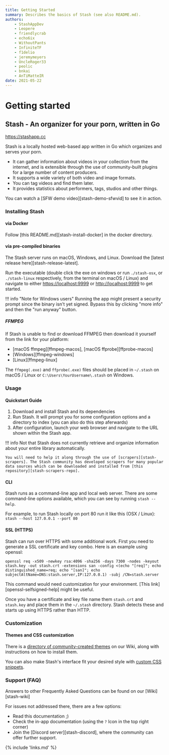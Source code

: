 ```yaml
---
title: Getting Started
summary: Describes the basics of Stash (see also README.md).
authors:
    - StashAppDev
    - Leopere
    - friendlycrab
    - echo6ix
    - WithoutPants
    - InfiniteTF
    - f1delio
    - jeremymeyers
    - UncleRoger33
    - peolic
    - bnkai
    - AnTiMatteIR
date: 2021-05-22
---
```


# Getting started
## Stash - An organizer for your porn, written in Go

<https://stashapp.cc>

Stash is a locally hosted web-based app written in Go which organizes and serves your porn.

- It can gather information about videos in your collection from the internet, and is extensible through the use of community-built plugins for a large number of content producers.
- It supports a wide variety of both video and image formats.
- You can tag videos and find them later.
- It provides statistics about performers, tags, studios and other things.

You can watch a [SFW demo video][stash-demo-sfwvid] to see it in action.


### Installing Stash

#### via Docker

Follow [this README.md][stash-install-docker] in the docker directory.


#### via pre-compiled binaries

The Stash server runs on macOS, Windows, and Linux. Download the [latest release here][stash-release-latest].

Run the executable (double click the exe on windows or run `./stash-osx`, or `./stash-linux` respectively, from the terminal on macOS / Linux) and navigate to either <https://localhost:9999> or <http://localhost:9999> to get started.

!!! info "Note for Windows users"
    Running the app might present a security prompt since the binary isn't yet signed. Bypass this by clicking "more info" and then the "run anyway" button.


##### FFMPEG

If Stash is unable to find or download FFMPEG then download it yourself from the link for your platform:

- [macOS ffmpeg][ffmpeg-macos], [macOS ffprobe][ffprobe-macos]
- [Windows][ffmpeg-windows]
- [Linux][ffmpeg-linux]

The `ffmpeg(.exe)` and `ffprobe(.exe)` files should be placed in `~/.stash` on macOS / Linux or `C:\Users\YourUsername\.stash` on Windows.


### Usage

#### Quickstart Guide

1. Download and install Stash and its dependencies
2. Run Stash. It will prompt you for some configuration options and a directory to index (you can also do this step aferwards)
3. After configuration, launch your web browser and navigate to the URL shown within the Stash app.

!!! info
    Not that Stash does not currently retrieve and organize information about your entire library automatically.

    You will need to help it along through the use of [scrapers][stash-scrapers]. The Stash community has developed scrapers for many popular data sources which can be downloaded and installed from [this repository][stash-scrapers-repo].


#### CLI

Stash runs as a command-line app and local web server. There are some command-line options available, which you can see by running `stash --help`.

For example, to run Stash locally on port 80 run it like this (OSX / Linux): `stash --host 127.0.0.1 --port 80`


#### SSL (HTTPS)

Stash can run over HTTPS with some additional work. First you need to generate a SSL certificate and key combo. Here is an example using openssl:

```
openssl req -x509 -newkey rsa:4096 -sha256 -days 7300 -nodes -keyout stash.key -out stash.crt -extensions san -config <(echo "[req]"; echo distinguished_name=req; echo "[san]"; echo subjectAltName=DNS:stash.server,IP:127.0.0.1) -subj /CN=stash.server
```

This command would need customization for your environment. [This link][openssl-selfsigned-help] might be useful.

Once you have a certificate and key file name them `stash.crt` and `stash.key` and place them in the `~/.stash` directory. Stash detects these and starts up using HTTPS rather than HTTP.


### Customization

#### Themes and CSS customization

There is a [directory of community-created themes](customization/themes/overview.md) on our Wiki, along with instructions on how to install them.

You can also make Stash's interface fit your desired style with [custom CSS snippets](customization/css-snippets.md).


### Support (FAQ)

Answers to other Frequently Asked Questions can be found on our [Wiki][stash-wiki]

For issues not addressed there, there are a few options:

- Read this documentation ;)
- Check the in-app documentation (using the `?` Icon in the top right corner)
- Join the [Discord server][stash-discord], where the community can offer further support.

{% include 'links.md' %}